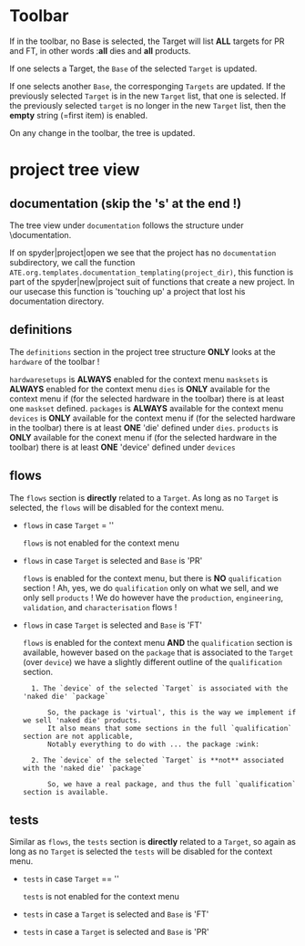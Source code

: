 # Toolbar

If in the toolbar, no Base is selected, the Target will list **ALL** targets for PR and FT, in
other words :**all** dies and **all** products. 

If one selects a Target, the `Base` of the selected `Target` is updated.

If one selects another `Base`, the corresponging `Targets` are updated. If the previously
selected `Target` is in the new `Target` list, that one is selected. If the previously
selected `target` is no longer in the new `Target` list, then the **empty** string (=first item)
is enabled.


On any change in the toolbar, the tree is updated.


# project tree view

## documentation (skip the 's' at the end !)

The tree view under `documentation` follows the structure under <project>\documentation.

If on spyder|project|open we see that the project has no `documentation` subdirectory,
we call the function `ATE.org.templates.documentation_templating(project_dir)`, 
this function is part of the spyder|new|project suit of functions that create a new project.
In our usecase this function is 'touching up' a project that lost his documentation directory.

## definitions

The `definitions` section in the project tree structure **ONLY** looks at
the `hardware` of the toolbar !

`hardwaresetups` is **ALWAYS** enabled for the context menu 
`masksets` is **ALWAYS** enabled for the context menu
`dies` is **ONLY** available for the context menu if (for the selected hardware in the toolbar) 
there is at least one `maskset` defined.
`packages` is **ALWAYS** available for the context menu
`devices` is **ONLY** available for the context menu if (for the selected hardware in the toolbar)
there is at least **ONE** 'die' defined under `dies`.
`products` is **ONLY** available for the conext menu if (for the selected hardware in the toolbar)
there is at least **ONE** 'device' defined under `devices`

## flows

The `flows` section is **directly** related to a `Target`.
As long as no `Target` is selected, the `flows` will be disabled for the context menu.

- `flows` in case `Target` = '' 

    `flows` is not enabled for the context menu

- `flows` in case `Target` is selected and `Base` is 'PR'

    `flows` is enabled for the context menu, but there is **NO** `qualification` section !
    Ah, yes, we do `qualification` only on what we sell, and we only sell `products` !
    We do however have the `production`, `engineering`, `validation`, and `characterisation` flows !
    
- `flows` in case `Target` is selected and `Base` is 'FT'

    `flows` is enabled for the context menu **AND** the `qualification` section is available, however
    based on the `package` that is associated to the `Target` (over `device`) we have a slightly 
    different outline of the `qualification` section.

        1. The `device` of the selected `Target` is associated with the 'naked die' `package`
        
            So, the package is 'virtual', this is the way we implement if we sell 'naked die' products.
            It also means that some sections in the full `qualification` section are not applicable,
            Notably everything to do with ... the package :wink:
        
        2. The `device` of the selected `Target` is **not** associated with the 'naked die' `package`
            
            So, we have a real package, and thus the full `qualification` section is available.     

## tests

Similar as `flows`, the `tests` section is **directly** related to a `Target`,
so again as long as no `Target` is selected the `tests` will be disabled for the context menu.

- `tests` in case `Target` == ''

    `tests` is not enabled for the context menu

- `tests` in case a `Target` is selected and `Base` is 'FT'


- `tests` in case a `Target` is selected and `Base` is 'PR'




